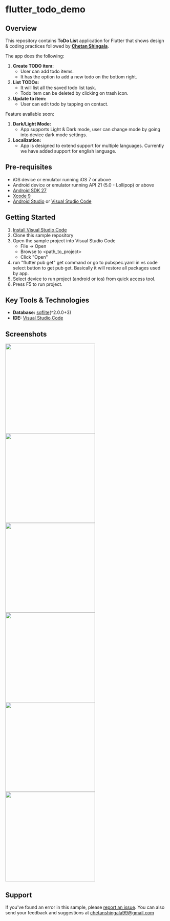# flutter_todo_demo

## Overview

This repository contains **ToDo List** application for Flutter that shows design & coding practices followed by **[Chetan Shingala](https://github.com/chetanshingala)**.

The app does the following:

1. **Create TODO item:**
   - User can add todo items.
   - It has the option to add a new todo on the bottom right.
2. **List TODOs:**
   - It will list all the saved todo list task.
   - Todo item can be deleted by clicking on trash icon.
3. **Update to item:**
   - User can edit todo by tapping on contact.

Feature available soon:

1. **Dark/Light Mode:**
   - App supports Light & Dark mode, user can change mode by going into device dark mode settings.
2. **Localization:**
   - App is designed to extend support for multiple languages. Currently we have added support for english language.

## Pre-requisites

- iOS device or emulator running iOS 7 or above
- Android device or emulator running API 21 (5.0 - Lollipop) or above
- [Android SDK 27](https://developer.android.com/about/versions/oreo/android-8.0-migration.html#ptb)
- [Xcode 9](https://developer.apple.com/library/content/releasenotes/DeveloperTools/RN-Xcode/Chapters/Introduction.html#//apple_ref/doc/uid/TP40001051-CH1-SW936)
- [Android Studio](https://developer.android.com/studio?gclid=CjwKCAjwuIWHBhBDEiwACXQYsdjXKtJcVLNSf8JNQW40OsaqIOsNqnG6NNzE2AmHT4wlYbw4xwDKihoClegQAvD_BwE&gclsrc=aw.ds) or [Visual Studio Code](https://code.visualstudio.com/download)

## Getting Started

1. [Install Visual Studio Code](https://code.visualstudio.com/download)
2. Clone this sample repository
3. Open the sample project into Visual Studio Code
   - File -> Open
   - Browse to <path_to_project>
   - Click "Open"
4. run "flutter pub get" get command or go to pubspec.yaml in vs code select button to get pub get. Basically it will restore all packages used by app.
5. Select device to run project (android or ios) from quick access tool.
6. Press F5 to run project.

## Key Tools & Technologies

- **Database:** [sqflite](https://pub.dev/packages/sqflite)(^2.0.0+3)
- **IDE:** [Visual Studio Code](https://code.visualstudio.com/download)

## Screenshots

<img src="https://github.com/chetanshingala/flutter_todo_demo/blob/master/images/img1.png" width="280"> <img src="https://github.com/chetanshingala/flutter_todo_demo/blob/master/images/img2.png" width="280"> <img src="https://github.com/chetanshingala/flutter_todo_demo/blob/master/images/img3.png" width="280"> <img src="https://github.com/chetanshingala/flutter_todo_demo/blob/master/images/img4.png" width="280"> <img src="https://github.com/chetanshingala/flutter_todo_demo/blob/master/images/img5.png" width="280"> <img src="https://github.com/chetanshingala/flutter_todo_demo/blob/master/images/img6.png" width="280">

## Support

If you've found an error in this sample, please [report an issue](https://github.com/chetanshingala/flutter_todo_demo/issues/new). You can also send your feedback and suggestions at chetanshingala99@gmail.com
